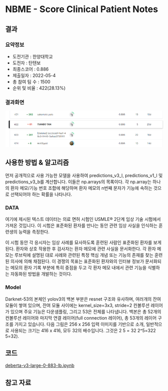 # NBME - Score Clinical Patient Notes

## 결과

### 요약정보

- 도전기관 : 한양대학교
- 도전자 : 탄텐보
- 최종스코어 : 0.886
- 제출일자 : 2022-05-4
- 총 참여 팀 수 : 1500
- 순위 및 비율 : 422(28.13%)

### 결과화면

![b23b3d5eff3585ae238c3e0ff428ed0.png](./img/b23b3d5eff3585ae238c3e0ff428ed0.png)

## 사용한 방법 & 알고리즘

먼저 공개적으로 사용 가능한 모델을 사용하여 predictions_v3_l, predictions_v1_l 및 predictions_v3_b를 계산합니다. 이들은 np.arrays의 목록이다. 각 np.array는 하나의 환자 메모/기능 번호 조합에 해당하며 환자 메모의 n번째 문자가 기능에 속하는 것으로 선택되어야 하는 확률을 나타나다.

### DATA
여기에 제시된 텍스트 데이터는 의료 면허 시험인 USMLE® 2단계 임상 기술 시험에서 가져온 것입니다. 이 시험은 표준화된 환자를 만나는 동안 관련 임상 사실을 인식하는 훈련생의 능력을 측정한다.

이 시험 동안 각 응시자는 임상 사례를 묘사하도록 훈련된 사람인 표준화된 환자를 보게 된다. 환자와 상호 작용한 후 검사자는 환자 메모에 관련 사실을 문서화한다. 각 환자 메모는 루브릭에 설명된 대로 사례와 관련된 특정 핵심 개념 또는 기능의 존재를 찾는 훈련된 의사에 의해 채점돤다. 이 경쟁의 목표는 표준화된 환자와의 인터뷰 정보가 문서화되는 메모의 환자 기록 부분에 특히 중점을 두고 각 환자 메모 내에서 관련 기능을 식별하는 자동화된 방법을 개발하는 것이다.


### Model
Darknet-53의 본체인 yolov3의 백본 부분은 resnet 구조와 유사하며, 여러개의 잔여 모듈이 쌓여 있으며, 잔여 모듈 사이에는 kernel_size=3x3, stride=2 컨볼루션 레이어가 있으며 주요 기능은 다운샘플링, 그리고 53은 전체를 나타냅니다. 백본은 총 52개의 컨볼루션 레이어와 마지막 연결 레이어(full connection 레이어), 총 53개의 레이어 구조를 가지고 있습니다. 다음 그림은 256 x 256 입력 이미지를 기반으로 소개, 일반적으로 사용되는 크기는 416 x 416, 모두 32의 배수입니다. 그것은 2 5 = 32 2^5=322
5=32).

## 코드
[deberta-v3-large-0-883-lb.ipynb](./deberta-v3-large-0-883-lb.ipynb)

## 참고 자료
